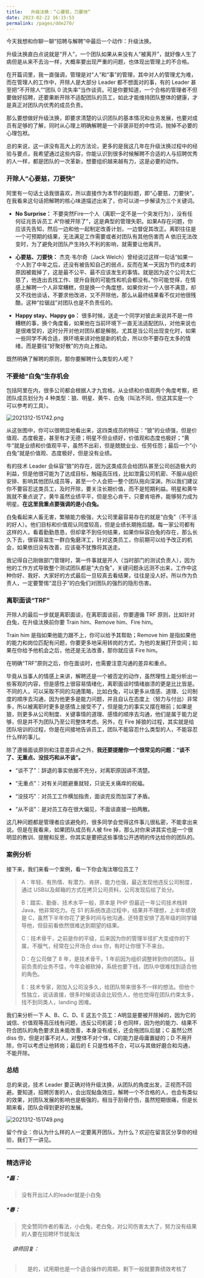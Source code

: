 ```yaml
---
title:   升级汰换：“心要慈，刀要快”
date: 2023-02-22 16:15:53
permalink: /pages/dde270/
---
```


<p data-nodeid="10173" class="">今天我想和你聊一聊“招聘与解聘”中最后一个动作：升级汰换。</p>


<p data-nodeid="9815">升级汰换直白点说就是“开人”，一个团队如果从来没有人“被离开”，就好像人生了病但是从来不去治一样，大概率要出现严重的问题，也体现出管理上的不合格。</p>
<p data-nodeid="9816">在开篇词里，我一直强调，管理是对“人”和“事”的管理，其中对人的管理尤为难，而在管理人的工作中，开除人是大部分 Leader 都不想面对的事，有的 Leader 甚至把“不开除人”“团队 0 流失率”当作谈资。可是你要知道，一个合格的管理者不但要做好招聘，还要果断开除不适配团队的员工，如此才能维持团队整体的健康，才是真正对团队内优秀的成员负责。</p>
<p data-nodeid="9817">那么要想做好升级汰换，即要求清楚的认识团队的基本情况和业务发展，也要对成员有足够的了解，同时从心理上明确解聘是一个非褒非贬的中性词，抛掉不必要的心理包袱。</p>
<p data-nodeid="9818">总的来说，这一讲没有高大上的方法论，更多的是我这几年在升级汰换过程中的经验与要点，我希望通过这些内容，你能认识到很多时候解聘不合适的人与招聘优秀的人一样，都是团队的一次革新，想要组织越来越有力，这是必要的动作。</p>
<h3 data-nodeid="9819">开除人“心要慈，刀要快”</h3>
<p data-nodeid="9820">阿里有一句话土话我很喜欢，所以直接作为本节的副标题，即“心要慈，刀要快”，在我看来这句话把解聘的核心味道描述出来了，你可以进一步解读为三个关键词。</p>
<ul data-nodeid="10930">
<li data-nodeid="10931">
<p data-nodeid="10932"><strong data-nodeid="10941">No Surprise：</strong> 不要突然Fire一个人（离职一定不是一个突发行为），没有任何征兆告诉员工 A“你被开除了”，这是典型的管理失职。如果A存在问题，你应该先告知，然后一边和他一起制定改善计划，一边督促其改正。离职往往是一个可预期的结果，无法满足工作需要或者对团队有其他伤害而 A 依旧无法改变时，为了避免对团队产生持久不利的影响，就需要让他离开。</p>
</li>
<li data-nodeid="10933">
<p data-nodeid="10934"><strong data-nodeid="10946">心要慈、刀要快：</strong> 杰克·韦尔奇（Jack Welch）曾经说过这样一句话“如果一个人到了中年之后，还没有被告知自己的弱点，反而在某一天因为节约成本的原因被裁掉了，这是最不公平、最不应该发生的事情。就是因为这个公司太仁慈了，他连出去找工作、提升自我的可能性和机会都没有。”你可能觉得，在情感上解聘一个人非常糟糕，但是换一个角度想，如果你对一个人很不满意，却又不找他谈话，不要求他改进，又不开除他，那么从最终结果看不仅对他很残酷，这种“拉锯战”对团队也是不负责任的。</p>
</li>
<li data-nodeid="10935">
<p data-nodeid="10936" class=""><strong data-nodeid="10951">Happy stay、Happy go：</strong> 很多时候，送走一个同学对彼此来说并不是一件糟糕的事，换个角度看，如果他在当前环境下一直无法适配团队，对他来说也是很难受的，这时分开对他对团队都是解脱。尤其是当公司出现变化时，如果一些同学不再合适，换环境来讲对他是新的机会，所以你不要存在太多的情绪，而是要往“好聚好散”的方向上推动。</p>
</li>
</ul>



<p data-nodeid="9828">既然明确了解聘的原则，那你要解聘什么类型的人呢？</p>
<h3 data-nodeid="11923" class="">不要给“白兔”生存机会</h3>




<p data-nodeid="9830" class="">包括阿里在内，很多公司都会根据人才九宫格，从业绩和价值观两个角度考察，把团队成员划分为 4 种类型：狼、明星、黄牛、白兔（叫法不同，但这其实是一个可以参考的工具）。</p>
<p data-nodeid="12401" class=""><img src="https://s0.lgstatic.com/i/image6/M01/1A/31/Cgp9HWBLFaeAA8v9AAA6D5TpRtM361.png" alt="2021312-151742.png" data-nodeid="12404"></p>


<p data-nodeid="9832">从这张图中，你可以很明显地看出来，这四类成员的特征：“狼”的业绩强，但是价值观、态度极差，甚至有才无德；明星不但业绩好，价值观和态度也极好；“黄牛”就是业绩和价值观平平，虽然不出彩，但是兢兢业业、任劳任怨；最后一个“小白兔”就是价值观、态度极好，但是没有业绩。</p>
<p data-nodeid="9833">有的技术 Leader 会纵容“狼”的存在，因为这类成员会给团队甚至公司创造极大的利益，但是他很可能为了达成目标，触碰高压线，比如泄露公司机密、不服从组织安排、影响其他团队成员等，甚至一个人会把一整个团队拖向深渊，所以我们建议你不要容忍这类员工，及时开除，要关注长期价值，而不是短期利益。明星和黄牛我就不重点说了，黄牛虽然业绩平平，但是忠心肯干，只要肯培养，能够努力成为明星。<strong data-nodeid="9898">在这里我重点要强调的是小白兔。</strong></p>
<p data-nodeid="9834">白兔看起来人畜无害，繁殖能力极强，大公司里最容易存在的就是“白兔”（不干活的好人）。他们目标和价值观认同度较高，但是业绩长期拖后腿。每一家公司都有这样的人，看着勤勤恳恳，但却拿不到任何结果，如果你纵容白兔的存在，那么长久下去，很容易滋生一群白兔磨洋工，针对这类员工，你前期可以给予改正的机会，如果依旧没有改善，应该毫不犹豫将其送走。</p>
<p data-nodeid="9835">我记得自己刚做部门管理时，第一件事就是开人（当时部门的测试负责人），因为他的工作方式导致整个测试团队都是“大白兔”，关键问题永远测不出来，工作中这种你好、我好、大家好的方式最后一旦较真去看结果，往往是没人好。所以作为负责人，一定要警惕“混日子”的白兔们对团队的强烈的隐形伤害。</p>
<h3 data-nodeid="9836">离职面谈“TRF”</h3>
<p data-nodeid="9837">开除人的最后一步就是离职面谈，在离职面谈前，你要遵循 TRF 原则，比如针对白兔，在升级汰换前你要 Train him、Remove him、Fire him。</p>
<p data-nodeid="9838">Train him 是指如果他能力跟不上，你可以给予其帮助；Remove him 是指如果他的能力和岗位匹配有问题，你要更多地采用转岗的方式，为他的发展打开空间；如果在你给予他机会之后，他还是无法改善，那你就应该 Fire him。</p>
<p data-nodeid="9839">在明确“TRF”原则之后，你在面谈时，也需要注意沟通的差异和重点。</p>
<p data-nodeid="9840">毕竟从当事人的情感上来讲，解聘还是一个被否定的动作，虽然理性上能分析出一些客观的内容，但是感性上很容易情绪化，离职面谈时情绪崩溃的更是比比皆是。不同的人，可以采取不同的沟通策略，比如白兔，可以更多从情感、道理、公司制度的顺序去沟通，因为他更多是能力问题，并且自认在态度上（努力与付出）非常多，所以被离职时更多是感情上接受不了，但是能力的事实又摆在眼前；如果是狼，则更多从公司制度、关键事情的道理、感情的顺序去沟通，他们是属于能力足够，但是并不为团队乃至公司整体考虑。另外，在 Fire 掉狼的过程，其实就是给团队培训的过程，你是在间接地告诉员工，团队不能容忍什么类型的人，不能容忍什么样的事儿。</p>
<p data-nodeid="9841">除了遵循面谈原则和注意差异点之外，<strong data-nodeid="9910">我还要提醒你一个很常见的问题：“谈不了、无重点、没技巧和从不谈”。</strong></p>
<ul data-nodeid="9842">
<li data-nodeid="9843">
<p data-nodeid="9844">“谈不了”：辞退的事实依据不充分，对离职原因讲不清楚。</p>
</li>
<li data-nodeid="9845">
<p data-nodeid="9846">“无重点”：对有关问题避重就轻，只说无关痛痒的祝福。</p>
</li>
<li data-nodeid="9847">
<p data-nodeid="9848">“没技巧”：对员工工作横加指责，面谈完反而加深了矛盾。</p>
</li>
<li data-nodeid="9849">
<p data-nodeid="9850">“从不谈”：是对员工存在很大偏见，不面谈直接一拍两散。</p>
</li>
</ul>
<p data-nodeid="9851">这几种问题都是管理者应该避免的，很多同学会觉得这件事儿很私密，不能拿出来说。但是在我看来，如果团队成员有人被 fire 掉，那么对你来讲其实也是一个很明显的教训、提醒和反思，你其实是要把这些事情公开透明的传达给你的团队的。</p>
<h3 data-nodeid="12641">案例分析</h3>


<p data-nodeid="9854">接下来，我们来看一个案例，看一下你会淘汰哪位员工？</p>
<blockquote data-nodeid="14596">
<p data-nodeid="14597">A：年轻、有热情、有潜力、肯拼，能力也强，最近发现他违反公司制度，通过 USB以及邮箱的方式在拷贝公司资料，公司发现后给了处分。</p>
<p data-nodeid="14598">B：踏实、勤奋、技术水平一般，原本是 PHP 但最近一年公司技术栈转 Java，他非常吃力。在 S1 的系统改造过程中，结果并不理想，上半年绩效是 C，虽然下半年你花了更多时间与他沟通，还特意安排了高年级的同学辅导他，但目前看依然很难达到期望的结果。</p>
<p data-nodeid="14599">C：技术骨干，之前是你的平级，后来因为你的管理半径扩大变成你的下属，不服气，经常在公开场合 diss 你，有时让你很下不来台。</p>
<p data-nodeid="14600">D：在公司做了 8 年，是技术骨干。1 年前因为组织调整转到你的团队。目前负责的业务不佳，今年会被砍掉，系统也要下线，团队中很难找到适合他的角色。</p>
<p data-nodeid="14601" class="">E：技术专家，刚加入公司没多久，给团队带来很多不一样的想法。但他个性独立，说话直接，很多时候说话会比较伤人，他也觉得在团队约束太多，找不到同类人，landing 困难。</p>
</blockquote>








<p data-nodeid="9859">我们来分析一下 A、B、C、D、E 这五个员工：A明显是要被开除掉的，因为它的诚信、价值观等高压线有问题，违反公司机密；B 也同样，因为他的能力、结果不符合团队的角色要求且未能改善，本身没有成长，还会拖团队后腿；C 虽然公然 diss 你，但是对事不对人，对整体不对个体，C的能力是毋庸置疑的；D 不用开除，你可以考虑让他转岗；最后的 E 只是性格不合，可以与其做好磨合和沟通，不能开除。</p>
<h3 data-nodeid="9860">总结</h3>
<p data-nodeid="9861">总的来说，技术 Leader 要正确对待升级汰换，从团队的角度出发，正视而不回避。要知道，招聘厉害的人，会出现鲇鱼效应，解聘一个不合格的人，也会有类似的效果，对团队发展的影响也是极强的，相当于刮骨疗伤，虽然短期很痛，但是长期来看，团队会得到更好的发展。</p>
<p data-nodeid="14839" class="te-preview-highlight"><img src="https://s0.lgstatic.com/i/image6/M01/1A/2E/CioPOWBLFeGAX6HuAADUCQlA8L8413.png" alt="2021312-151749.png" data-nodeid="14842"></p>

<p data-nodeid="9863">留个作业：你认为什么样的人一定要离开团队，为什么？欢迎在留言区分享你的经验，我们下一讲见。</p>

---

### 精选评论

##### *磊：
> 没有开出过人的leader就是小白兔

##### *春：
> 完全赞同作者的看法，小白兔，老白兔，对公司伤害太大了，努力没有结果的人要在招聘环节就淘汰

 ###### &nbsp;&nbsp;&nbsp; 讲师回复：
> &nbsp;&nbsp;&nbsp; 是的，试用期也是一个适合操作的周期，剩下一般就要靠绩效考核了

